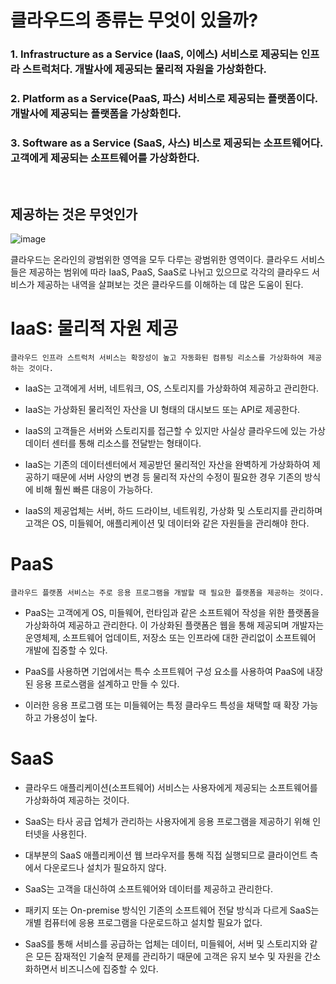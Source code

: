 # 클라우드의 종류는 무엇이 있을까?
### 1. Infrastructure as a Service (IaaS, 이에스) 서비스로 제공되는 인프라 스트럭처다. 개발사에 제공되는 물리적 자원을 가상화한다.

### 2. Platform as a Service(PaaS, 파스) 서비스로 제공되는 플랫폼이다. 개발사에 제공되는 플랫폼을 가상화힌다.

### 3. Software as a Service (SaaS, 사스) 비스로 제공되는 소프트웨어다. 고객에게 제공되는 소프트웨어를 가상화한다.

<br>

## 제공하는 것은 무엇인가
![image](https://user-images.githubusercontent.com/73810834/224717301-de4ee516-7ba9-41e0-9c43-f94fa9e22388.png)

클라우드는 온라인의 광범위한 영역을 모두 다루는 광범위한 영역이다. 클라우드 서비스들은 제공하는 범위에 따라 IaaS, PaaS, SaaS로 나뉘고 있으므로 각각의 클라우드 서비스가 제공하는 내역을 살펴보는 것은 클라우드를 이해하는 데 많은 도움이 된다.



# IaaS: 물리적 자원 제공 
    클라우드 인프라 스트럭처 서비스는 확장성이 높고 자동화된 컴퓨팅 리소스를 가상화하여 제공하는 것이다.

- IaaS는 고객에게 서버, 네트워크, OS, 스토리지를 가상화하여 제공하고 관리한다. 
- IaaS는 가상화된 물리적인 자산을 UI 형태의 대시보드 또는 API로 제공한다.
- IaaS의 고객들은 서버와 스토리지를 접근할 수 있지만 사실상 클라우드에 있는 가상 데이터 센터를 통해 리소스를 전달받는 형태이다. 
- IaaS는 기존의 데이터센터에서 제공받던 물리적인 자산을 완벽하게 가상화하여 제공하기 때문에 서버 사양의 변경 등 물리적 자산의 수정이 필요한 경우 기존의 방식에 비해 훨씬 빠른 대응이 가능하다.

- IaaS의 제공업체는 서버, 하드 드라이브, 네트워킹, 가상화 및 스토리지를 관리하며 고객은 OS, 미들웨어, 애플리케이션 및 데이터와 같은 자원들을 관리해야 한다.


# PaaS
    클라우드 플랫폼 서비스는 주로 응용 프로그램을 개발할 때 필요한 플랫폼을 제공하는 것이다.

- PaaS는 고객에게 OS, 미들웨어, 런타임과 같은 소프트웨어 작성을 위한 플랫폼을 가상화하여 제공하고 관리한다. 이 가상화된 플랫폼은 웹을 통해 제공되며 개발자는 운영체제, 소프트웨어 업데이트, 저장소 또는 인프라에 대한 관리없이 소프트웨어 개발에 집중할 수 있다.

- PaaS를 사용하면 기업에서는 특수 소프트웨어 구성 요소를 사용하여 PaaS에 내장된 응용 프로스램을 설계하고 만들 수 있다.
- 이러한 응용 프로그램 또는 미들웨어는 특정 클라우드 특성을 채택할 때 확장 가능하고 가용성이 높다.


# SaaS
- 클라우드 애플리케이션(소프트웨어) 서비스는 사용자에게 제공되는 소프트웨어를 가상화하여 제공하는 것이다. 
- SaaS는 타사 공급 업체가 관리하는 사용자에게 응용 프로그램을 제공하기 위해 인터넷을 사용힌다. 
- 대부분의 SaaS 애플리케이션 웹 브라우저를 통해 직접 실행되므로 클라이언트 측에서 다운로드나 설치가 필요하지 않다.

- SaaS는 고객을 대신하여 소프트웨어와 데이터를 제공하고 관리한다. 
- 패키지 또는 On-premise 방식인 기존의 소프트웨어 전달 방식과 다르게 SaaS는 개별 컴퓨터에 응용 프로그램을 다운로드하고 설치할 필요가 없다. 
- SaaS를 통해 서비스를 공급하는 업체는 데이터, 미들웨어, 서버 및 스토리지와 같은 모든 잠재적인 기술적 문제를 관리하기 때문에 고객은 유지 보수 및 자원을 간소화하면서 비즈니스에 집중할 수 있다.


